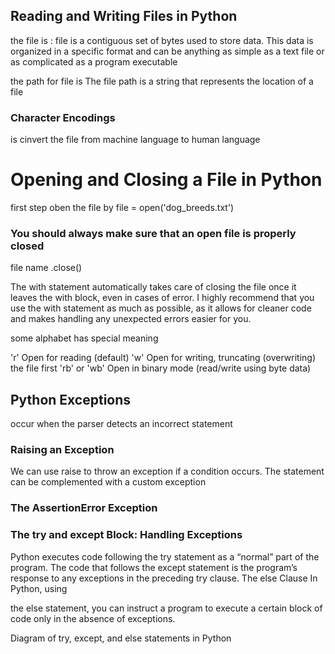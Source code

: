 ## Reading and Writing Files in Python
the file is : file is a contiguous set of bytes used to store data. This data is organized in a specific format and can be anything as simple as a text file or as complicated as a program executable

the path for file is
The file path is a string that represents the location of a file

### Character Encodings
is cinvert the file from machine language to human language
# Opening and Closing a File in Python
first step oben the file by 
file = open('dog_breeds.txt')

### You should always make sure that an open file is properly closed
file name .close()

The with statement automatically takes care of closing the file once it leaves the with block, even in cases of error. I highly recommend that you use the with statement as much as possible, as it allows for cleaner code and makes handling any unexpected errors easier for you.

some alphabet has special meaning 

'r'	Open for reading (default)
'w'	Open for writing, truncating (overwriting) the file first
'rb' or 'wb'	Open in binary mode (read/write using byte data)



## Python Exceptions
occur when the parser detects an incorrect statement
### Raising an Exception
We can use raise to throw an exception if a condition occurs. The statement can be complemented with a custom exception
### The AssertionError Exception
### The try and except Block: Handling Exceptions
 Python executes code following the try statement as a “normal” part of the program. The code that follows the except statement is the program’s response to any exceptions in the preceding try clause.
 The else Clause
In Python, using

 the else statement, you can instruct a program to execute a certain block of code only in the absence of exceptions.

Diagram of try, except, and else statements in Python
